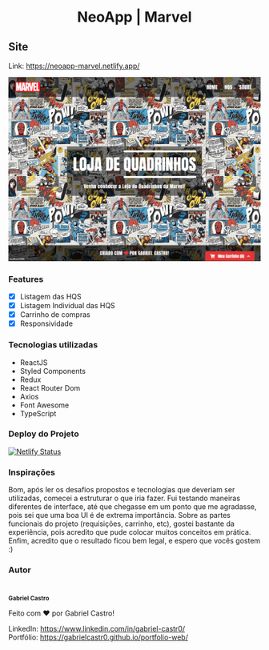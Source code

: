 <h1 align="center">NeoApp | Marvel</h1>

## Site

Link: https://neoapp-marvel.netlify.app/

<img src="./banner.png" alt="Banner NeoApp | Marvel" />

### Features

- [X] Listagem das HQS
- [X] Listagem Individual das HQS
- [X] Carrinho de compras
- [X] Responsividade

### Tecnologias utilizadas

- ReactJS
- Styled Components
- Redux
- React Router Dom
- Axios
- Font Awesome
- TypeScript
### Deploy do Projeto

[![Netlify Status](https://api.netlify.com/api/v1/badges/4cd7a6d5-30c2-460f-a94e-3503451c568e/deploy-status)](https://app.netlify.com/sites/neoapp-marvel/deploys)

### Inspirações

Bom, após ler os desafios propostos e tecnologias que deveriam ser utilizadas, comecei a estruturar o que iria fazer. Fui testando maneiras diferentes de interface, até que chegasse em um ponto que me agradasse, pois sei que uma boa UI é de extrema importância. Sobre as partes funcionais do projeto (requisições, carrinho, etc), gostei bastante da experiência, pois acredito que pude colocar muitos conceitos em prática. 
Enfim, acredito que o resultado ficou bem legal, e espero que vocês gostem :)  
### Autor

 <img style="border-radius: 10px;" src="https://avatars.githubusercontent.com/u/45581257?v=4" width="100px;" alt=""/>
 <br />
 <sub><b>Gabriel Castro</b></sub>

Feito com ❤️ por Gabriel Castro!

LinkedIn: https://www.linkedin.com/in/gabriel-castr0/ <br />
Portfólio: https://gabrielcastr0.github.io/portfolio-web/
